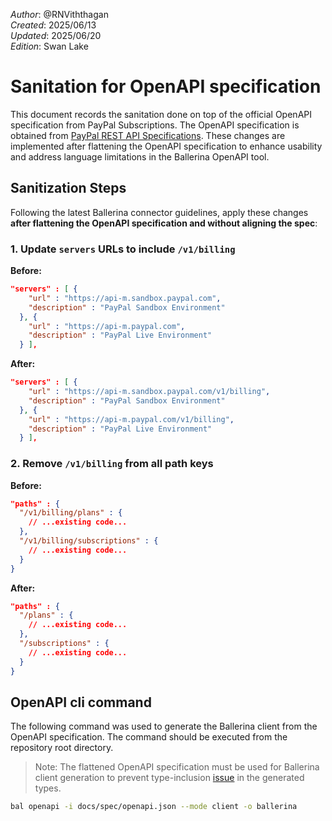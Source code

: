_Author_: @RNViththagan \
_Created_: 2025/06/13 \
_Updated_: 2025/06/20 \
_Edition_: Swan Lake

# Sanitation for OpenAPI specification

This document records the sanitation done on top of the official OpenAPI specification from PayPal Subscriptions. The OpenAPI specification is obtained from [PayPal REST API Specifications](https://github.com/paypal/paypal-rest-api-specifications/blob/main/openapi/billing_subscriptions_v1.json). These changes are implemented after flattening the OpenAPI specification to enhance usability and address language limitations in the Ballerina OpenAPI tool.

## Sanitization Steps

Following the latest Ballerina connector guidelines, apply these changes **after flattening the OpenAPI specification and without aligning the spec**:

### 1. Update `servers` URLs to include `/v1/billing`

**Before:**
```json
"servers" : [ {
    "url" : "https://api-m.sandbox.paypal.com",
    "description" : "PayPal Sandbox Environment"
  }, {
    "url" : "https://api-m.paypal.com",
    "description" : "PayPal Live Environment"
  } ],
```

**After:**
```json
"servers" : [ {
    "url" : "https://api-m.sandbox.paypal.com/v1/billing",
    "description" : "PayPal Sandbox Environment"
  }, {
    "url" : "https://api-m.paypal.com/v1/billing",
    "description" : "PayPal Live Environment"
  } ],
```

### 2. Remove `/v1/billing` from all path keys

**Before:**
```json
"paths" : {
  "/v1/billing/plans" : {
    // ...existing code...
  },
  "/v1/billing/subscriptions" : {
    // ...existing code...
  }
}
```

**After:**
```json
"paths" : {
  "/plans" : {
    // ...existing code...
  },
  "/subscriptions" : {
    // ...existing code...
  }
}
```

## OpenAPI cli command

The following command was used to generate the Ballerina client from the OpenAPI specification. The command should be executed from the repository root directory.

> Note: The flattened OpenAPI specification must be used for Ballerina client generation to prevent type-inclusion [issue](https://github.com/ballerina-platform/ballerina-lang/issues/38535#issuecomment-2973521948) in the generated types.

```bash
bal openapi -i docs/spec/openapi.json --mode client -o ballerina
```
